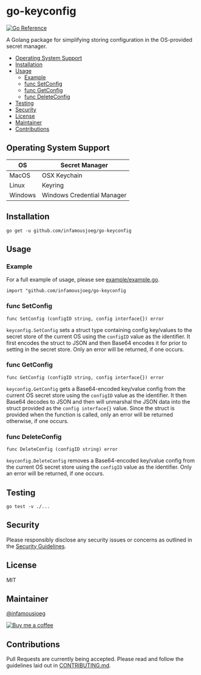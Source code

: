 # go-keyconfig <!-- omit in toc -->

[![Go Reference](https://pkg.go.dev/badge/github.com/infamousjoeg/go-keyconfig.svg)](https://pkg.go.dev/github.com/infamousjoeg/go-keyconfig)

A Golang package for simplifying storing configuration in the OS-provided secret manager.

- [Operating System Support](#operating-system-support)
- [Installation](#installation)
- [Usage](#usage)
  - [Example](#example)
  - [func SetConfig](#func-setconfig)
  - [func GetConfig](#func-getconfig)
  - [func DeleteConfig](#func-deleteconfig)
- [Testing](#testing)
- [Security](#security)
- [License](#license)
- [Maintainer](#maintainer)
- [Contributions](#contributions)

## Operating System Support

|OS|Secret Manager|
|--|--|
|MacOS|OSX Keychain|
|Linux|Keyring|
|Windows|Windows Credential Manager|

## Installation

```shell
go get -u github.com/infamousjoeg/go-keyconfig
```

## Usage

### Example

For a full example of usage, please see [example/example.go]().

```golang
import "github.com/infamousjoeg/go-keyconfig
```

### func SetConfig

```golang
func SetConfig (configID string, config interface{}) error
```

`keyconfig.SetConfig` sets a struct type containing config key/values to the secret store of the current OS using the `configID` value as the identifier. It first encodes the struct to JSON and then Base64 encodes it for prior to setting in the secret store. Only an error will be returned, if one occurs.

### func GetConfig

```golang
func GetConfig (configID string, config interface{}) error
```

`keyconfig.GetConfig` gets a Base64-encoded key/value config from the current OS secret store using the `configID` value as the identifier. It then Base64 decodes to JSON and then will unmarshal the JSON data into the struct provided as the `config interface{}` value. Since the struct is provided when the function is called, only an error will be returned otherwise, if one occurs.

### func DeleteConfig

```golang
func DeleteConfig (configID string) error
```

`keyconfig.DeleteConfig` removes a Base64-encoded key/value config from the current OS secret store using the `configID` value as the identifier. Only an error will be returned, if one occurs.

## Testing

```shell
go test -v ./...
```

## Security

Please responsibly disclose any security issues or concerns as outlined in the [Security Guidelines](SECURITY.md).

## License

MIT

## Maintainer

[@infamousjoeg](https://github.com/infamousjoeg)

[![Buy me a coffee][buymeacoffee-shield]][buymeacoffee]

[buymeacoffee]: https://www.buymeacoffee.com/infamousjoeg
[buymeacoffee-shield]: https://www.buymeacoffee.com/assets/img/custom_images/orange_img.png

## Contributions

Pull Requests are currently being accepted.  Please read and follow the guidelines laid out in [CONTRIBUTING.md]().